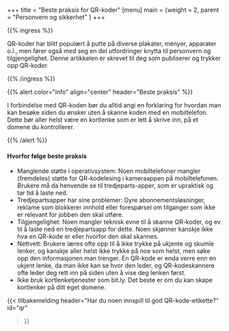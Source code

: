 +++
title = "Beste praksis for QR-koder"
[menu]
main = {weight = 2, parent = "Personvern og sikkerhet" }
+++

{{% ingress %}}

QR-koder har blitt populært å putte på diverse plakater, menyer, apparater o.l., men fører også med
seg en del utfordringer knytta til personvern og tilgjengelighet. Denne artikkelen er skrevet til
deg som publiserer og trykker opp QR-koder.

{{% /ingress %}}

{{% alert
 color="info"
 align="center"
 header="Beste praksis"
%}}

I forbindelse med QR-koden bør du alltid angi en forklaring for hvordan man kan besøke siden du
ønsker uten å skanne koden med en mobiltelefon. Dette bør aller helst være en kortlenke som er lett
å skrive inn, på et domene du kontrollerer.

{{% /alert %}}

#### Hvorfor følge beste praksis

- Manglende støtte i operativsystem: Noen mobiltelefoner mangler (fremdeles) støtte for
QR-kodelesing i kameraappen på mobiltelefonen. Brukere må da henvende se til tredjeparts-apper, som
er upraktisk og tar tid å laste ned.
- Tredjepartsapper har sine problemer: Dyre abonnementsløsninger, reklame som blokkerer innhold
eller forespørsel om tilganger som ikke er relevant for jobben den skal utføre.
- Tilgjengelighet: Noen mangler teknisk evne til å skanne QR-koder, og ev. til å laste ned en
tredjepartsapp for dette. Noen skjønner kanskje ikke hva en QR-kode er eller hvorfor den skal
skannes.
- Nettvett: Brukere læres ofte opp til å ikke trykke på ukjente og skumle lenker, og kanskje aller
helst ikke trykke på noe som helst, men søke opp den informasjonen man trenger. En QR-kode er enda
verre enn en ukjent lenke, da man ikke kan se hvor den leder, og QR-kodeskannere ofte leder deg
rett inn på siden uten å vise deg lenken først.
- Ikke bruk kortlenketjenester som bit.ly. Det beste er om du kan skape kortlenker på ditt eget
domene.

{{< tilbakemelding
	header="Har du noen innspill til god QR-kode-etikette?"
	id="qr"
>}}
